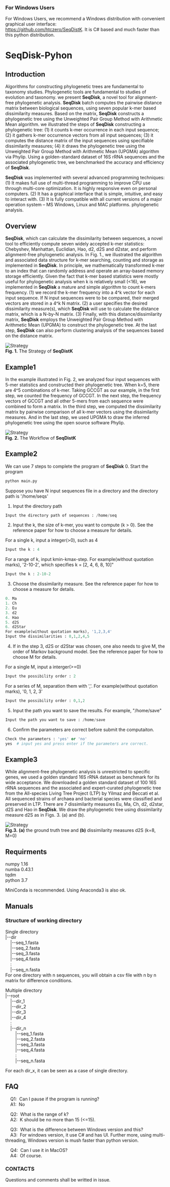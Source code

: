 ### For Windows Users 

For Windows Users, we recommend a Windows distribution with convenient graphical user interface:  
https://github.com/htczero/SeqDistK. It is C# based and much faster than this python distribution.

# **SeqDisk**-Pyhon

## Introduction 

Algorithms for constructing phylogenetic trees are fundamental to taxonomy studies. Phylogenetic tools are fundamental to studies of evolution and taxonomy. we present **SeqDisk**, a novel tool for alignment-free phylogenetic analysis. **SeqDisk** batch computes the pairwise distance matrix between biological sequences, using seven popular k-mer based dissimilarity measures. Based on the matrix, **SeqDisk** constructs a phylogenetic tree using the Unweighted Pair Group Method with Arithmetic Mean algorithm. we illustrated the steps of **SeqDisk** constructing a phylogenetic tree: (1) it counts k-mer occurrence in each input sequence; (2) it gathers k-mer occurrence vectors from all input sequences; (3) it computes the distance matrix of the input sequences using specifiable dissimilarity measures; (4) it draws the phylogenetic tree using the Unweighted Pair Group Method with Arithmetic Mean (UPGMA) algorithm via Phylip. Using a golden-standard dataset of 16S rRNA sequences and the associated phylogenetic tree, we benchmarked the accuracy and efficiency of **SeqDisk**.

**SeqDisk** was implemented with several advanced programming techniques: (1) It makes full use of multi-thread programming to improve CPU use through multi-core optimization. It is highly responsive even on personal computers. (2) It has a graphical interface that is simple, intuitive, and easy to interact with. (3) It is fully compatible with all current versions of a major operation system – MS Windows, Linux and MAC platforms. 
phylogenetic analysis. 

## Overview  

**SeqDisk**, which can calculate the dissimilarity between sequences, a novel tool to efficiently compute seven widely accepted k-mer statistics: Chebyshev, Manhattan, Euclidian, Hao, d2, d2S and d2star, and perform alignment-free phylogenetic analysis. In Fig. 1., we illustrated the algorithm and associated data structure for k-mer searching, counting and storage as implemented in **SeqDisk**. In principle, we mathematically transformed k-mer to an index that can randomly address and operate an array-based memory storage efficiently. Given the fact that k-mer based statistics were mostly useful for phylogenetic analysis when k is relatively small (<16), we implemented in **SeqDisk** a mature and simple algorithm to count k-mers frequency. (1) we record the k-mer frequency into a 4^k vector for each input sequence. If N input sequences were to be compared, their merged vectors are stored in a 4^k N matrix. (2) a user specifies the desired dissimilarity measure(s), which **SeqDisk** will use to calculate the distance matrix, which is a N-by-N matrix. (3) Finally, with this distance/dissimilarity matrix, **SeqDisk** employs the Unweighted Pair Group Method with Arithmetic Mean (UPGMA) to construct the phylogenetic tree. At the last step, **SeqDisk** can also perform clustering analysis of the sequences based on the distance matrix. 

![Strategy](/doc/img/Fig1.png)   
**Fig. 1.** The Strategy of **SeqDistK**  
  
  

## Example1    

In the example illustrated in Fig. 2, we analyzed four input sequences with 5-mer statistics and constructed their phylogenetic tree. When k=5, there are 4^5 combinations of k-mer. Taking GCCGT as our example, in the first step, we counted the frequency of GCCGT. In the next step, the frequency vectors of GCCGT and all other 5-mers from each sequence were combined to form a matrix. In the third step, we computed the dissimilarity matrix by pairwise comparison of all k-mer vectors using the dissimilarity measures. And in the last step, we used UPGMA to draw the inferred phylogenetic tree using the open source software Phylip.  

![Strategy](/doc/img/Fig2.png)  
**Fig. 2.** The Workflow of **SeqDistK**  
  
  

## Example2   
 We can use 7 steps to complete the program of **SeqDisk**
0. Start the program 
``` python
python main.py
```    
Suppose you have N input sequences file in a directory and the directory path is '/home/seqs'  

1. Input the directory path  
``` python
Input the directory path of sequences : /home/seq
```  

2. Input the k, the size of k-mer, you want to compute (k > 0).
See the reference paper for how to choose a measure for details.

For a single k, input a integer(>0), such as 4  
``` python  
Input the k : 4
```

For a range of k, input kmin-kmax-step. 
For example(without quotation marks), '2-10-2', which specifies k = [2, 4, 6, 8, 10]"  
``` python  
Input the k : 2-10-2
```

3. Choose the dissimilarity measure. 
See the reference paper for how to choose a measure for details.

``` python  
0. Ma  
1. Ch  
2. Eu  
3. d2  
4. Hao  
5. d2S  
6. d2Star  
For example(without quotation marks), '1,2,3,4'  
Input the dissimilarities : 0,1,2,4,5
```  

4. If in the step 3, d2S or d2Star was chosen, 
one also needs to give M, the order of Markov background model. 
See the reference paper for how to choose M for details.

For a single M, input a interger(>=0)  
``` python
Input the possibility order : 2
```  

For a series of M, separation them with ','. 
For example(without quotation marks), '0, 1, 2, 3'  
```python
Input the possibility order : 0,1,2
```  

5. Input the path you want to save the results. 
For example, "/home/save"
``` python  
Input the path you want to save : /home/save
```  

6. Confirm the parameters are correct before submit the computaiton. 
``` python
Check the parameters : 'yes' or 'no'  
yes  # input yes and press enter if the parameters are correct.
```


## Example3

While alignment-free phylogenetic analysis is unrestricted to specific genes, we used a golden standard 16S rRNA dataset as benchmark for its wide acceptance. We downloaded a golden standard dataset of 100 16S rRNA sequences and the associated and expert-curated phylogenetic tree from the All-species Living Tree Project (LTP) by Yilmaz and Beccati et al. All sequenced strains of archaea and bacterial species were classified and preserved in LTP. There are 7 dissimilarity measures Eu, Ma, Ch, d2, d2star, d2S and Hao in **SeqDisk**. We draw the phylogenetic tree using dissimilarity measure d2S as in Figs. 3. (a) and (b). 

![Strategy](/doc/img/Fig3.png)  
**Fig.3.** **(a)** the ground truth tree and **(b)** dissimilarity measures d2S (k=8, M=0)  
  
  

## Requirments

numpy 1.16  
numba 0.43.1  
tqdm  
python 3.7  

MiniConda is recommended. 
Using Anaconda3 is also ok. 


## Manuals  

### Structure of working directory  
Single directory  
|--dir  
&nbsp;&nbsp;&nbsp;&nbsp;|--seq_1.fasta  
&nbsp;&nbsp;&nbsp;&nbsp;|--seq_2.fasta  
&nbsp;&nbsp;&nbsp;&nbsp;|--seq_3.fasta  
&nbsp;&nbsp;&nbsp;&nbsp;|--seq_4.fasta  
&nbsp;&nbsp;&nbsp;&nbsp;:  
&nbsp;&nbsp;&nbsp;&nbsp;|--seq_n.fasta  
For one directory with n sequences, you will obtain a csv file with n by n matrix for difference conditions.  


Multiple directory  
|--root  
&nbsp;&nbsp;&nbsp;&nbsp;|--dir_1   
&nbsp;&nbsp;&nbsp;&nbsp;|--dir_2   
&nbsp;&nbsp;&nbsp;&nbsp;|--dir_3   
&nbsp;&nbsp;&nbsp;&nbsp;|--dir_4   
&nbsp;&nbsp;&nbsp;&nbsp;:  
&nbsp;&nbsp;&nbsp;&nbsp;|--dir_n  
&nbsp;&nbsp;&nbsp;&nbsp;&nbsp;&nbsp;&nbsp;&nbsp;|--seq_1.fasta  
&nbsp;&nbsp;&nbsp;&nbsp;&nbsp;&nbsp;&nbsp;&nbsp;|--seq_2.fasta  
&nbsp;&nbsp;&nbsp;&nbsp;&nbsp;&nbsp;&nbsp;&nbsp;|--seq_3.fasta  
&nbsp;&nbsp;&nbsp;&nbsp;&nbsp;&nbsp;&nbsp;&nbsp;|--seq_4.fasta  
&nbsp;&nbsp;&nbsp;&nbsp;&nbsp;&nbsp;&nbsp;&nbsp;:  
&nbsp;&nbsp;&nbsp;&nbsp;&nbsp;&nbsp;&nbsp;&nbsp;|--seq_n.fasta  

For each dir_x, it can be seen as a case of single directory. 

## FAQ  
&nbsp;&nbsp;&nbsp;&nbsp;Q1:&nbsp;&nbsp;Can I pause if the program is running?  
&nbsp;&nbsp;&nbsp;&nbsp;A1:&nbsp;&nbsp;No

&nbsp;&nbsp;&nbsp;&nbsp;Q2:&nbsp;&nbsp;What is the range of k?    
&nbsp;&nbsp;&nbsp;&nbsp;A2:&nbsp;&nbsp;K should be no more than 15 (<=15). 

&nbsp;&nbsp;&nbsp;&nbsp;Q3:&nbsp;&nbsp;What is the difference between Windows version and this?   
&nbsp;&nbsp;&nbsp;&nbsp;A3:&nbsp;&nbsp;For windows version, it use C# and has UI. Further more, using multi-threading, Windows version  is mush faster than python version. 

&nbsp;&nbsp;&nbsp;&nbsp;Q4:&nbsp;&nbsp;Can I use it in MacOS?    
&nbsp;&nbsp;&nbsp;&nbsp;A4:&nbsp;&nbsp;Of course.

### CONTACTS  
Questions and comments shall be writted in issue.
